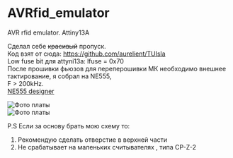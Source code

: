 # AVRfid_emulator
AVR rfid emulator. Attiny13A

Сделал себе  ~~красивый~~ пропуск.\
Код взят от сюда: https://github.com/aurelient/TUIsla \
Low fuse bit для attyni13a: lfuse = 0x70 \
После прошивки фьюзов для переперошивки МК необходимо внешнее тактирование, я собрал на NE555,\
F > 200kHz. \
[NE555 designer](https://radioaktiv.ru/loads/softf/calc/27942-555-timer-designer-free-programma-dlya-rascheta-shem-na-555-taymere.html)


 ![Фото платы](https://github.com/VillageEngineer/AVRfid_emulator/tree/main/foto/front.jpg) \
 ![Фото платы](https://github.com/VillageEngineer/AVRfid_emulator/tree/main/foto/rear.jpg) 


 
 P.S Если за основу брать мою схему то: 
 1. Рекомендую сделать  отверстие в верхней части 
 2. Не срабатывает на маленьких считывателях , типа CP-Z-2
